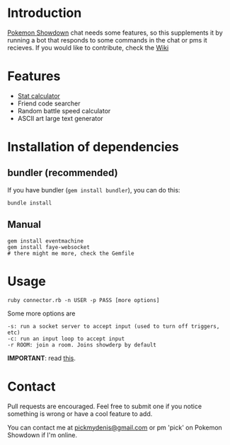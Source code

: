 # Introduction

[Pokemon Showdown][0] chat needs some features, so this supplements it by running a bot that responds to some commands in the chat or pms it recieves. If you would like to contribute, check the [Wiki][1]

  [0]: http://pokemonshowdown.com
  [1]: https://github.com/pickdenis/ps-chatbot/wiki

# Features

  * [Stat calculator](./statcalc)
  * Friend code searcher
  * Random battle speed calculator
  * ASCII art large text generator

# Installation of dependencies

## bundler (recommended)

If you have bundler (`gem install bundler`), you can do this:

    bundle install

## Manual

    gem install eventmachine
    gem install faye-websocket
    # there might me more, check the Gemfile

# Usage

   
    ruby connector.rb -n USER -p PASS [more options]

Some more options are
    
    -s: run a socket server to accept input (used to turn off triggers, etc)
    -c: run an input loop to accept input
    -r ROOM: join a room. Joins showderp by default

**IMPORTANT**: read [this](https://github.com/pickdenis/ps-chatbot/tree/master/friendcode).

# Contact

Pull requests are encouraged. Feel free to submit one if you notice something is wrong or have a cool feature to add.

You can contact me at pickmydenis@gmail.com or pm 'pick' on Pokemon Showdown if I'm online.
